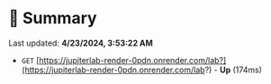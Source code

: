 # 📖 Summary
Last updated: **4/23/2024, 3:53:22 AM**

- `GET` [https://jupiterlab-render-0pdn.onrender.com/lab?](https://jupiterlab-render-0pdn.onrender.com/lab?) - **Up** (174ms)
